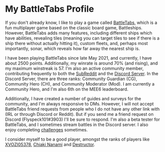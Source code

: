 # My BattleTabs Profile 

If you don't already know, I like to play a game called [BattleTabs](https://battletabs.io), which is a fun multiplayer game based on the classic board game, Battleships. However, BattleTabs adds many features, including different ships which have abilities, revealing tiles (meaning you can target tiles to see if there is a ship there without actually hitting it), custom fleets, and, perhaps most importantly, sonar, which reveals how far away the nearest ship is. 

I have been playing BattleTabs since late May 2021, and currently, I have about 2500 points. Additionally, my winrate is around 70% (and rising), and my maximum winstreak is 57. I'm also an active community member, contributing frequently to both the [SubReddit](https://www.reddit.com/r/BattleTabsGame/) and the [Discord Server](https://discord.gg/wNkujNWkqf). In the Discord Server, there are three ranks: Community Guardian (CG), Community Hero (CH), and Community Moderator (Mod). I am currently a Community Hero, and I'm also 6th on the MEE6 leaderboard. 

Additionally, I have created a number of guides and surveys for the community, and I'm always responsive to DMs. However, I will not accept BattleTabs friend requests from people who I do not have any other link with (IRL or through Discord or Reddit). But if you send me a friend request on Discord (Flyspeck101#3903) I'll be sure to respond. I'm also a beta tester for BattleTabs, and I sometimes stream battles in the Discord server. I also enjoy completing [challenges](https://www.reddit.com/r/BattleTabsGame/comments/q8eheu/list_of_battletabs_challenges/) sometimes. 

I consider myself to be a good player, amongst the ranks of players like [XVOZI05378](https://battletabs.io/player/cfaffac1-131d-415d-b2e7-d26760a43148), [Chiaki Nanami](https://battletabs.io/player/c91abe58-8a87-4310-88d9-eb2b8c8047b8) and [Destructor](https://battletabs.io/player/d3339406-5886-48cf-9ba0-012116b0df65). 

